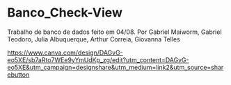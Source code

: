 # Banco_Check-View
Trabalho de banco de dados feito em 04/08. Por Gabriel Maiworm, Gabriel Teodoro, Julia Albuquerque, Arthur Correia, Giovanna Telles

https://www.canva.com/design/DAGvG-eo5XE/sb7aRto7WEe9yYmUdKp_zg/edit?utm_content=DAGvG-eo5XE&utm_campaign=designshare&utm_medium=link2&utm_source=sharebutton

